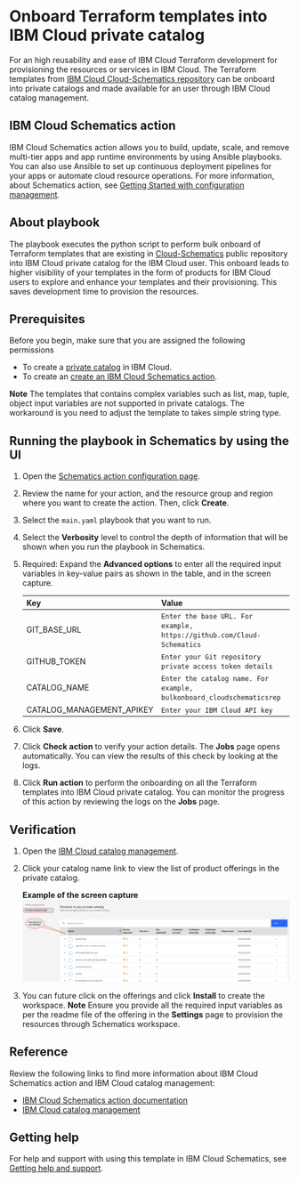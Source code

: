 # Onboard Terraform templates into IBM Cloud private catalog

For an high reusability and ease of IBM Cloud Terraform development for provisioning the resources or services in IBM Cloud.  The Terraform templates from [IBM Cloud Cloud-Schematics repository](https://github.com/Cloud-Schematics) can be onboard into private catalogs and made available for an user through IBM Cloud catalog management.

## IBM Cloud Schematics action

IBM Cloud Schematics action allows you to build, update, scale, and remove multi-tier apps and app runtime environments by using Ansible playbooks. You can also use Ansible to set up continuous deployment pipelines for your apps or automate cloud resource operations. For more information, about Schematics action, see [Getting Started with configuration management](https://cloud.ibm.com/docs/schematics?topic=schematics-getting-started-ansible).

## About playbook

The playbook executes the python script to perform bulk onboard of Terraform templates that are existing in [Cloud-Schematics](https://github.com/Cloud-Schematics) public repository into IBM Cloud private catalog for the IBM Cloud user. This onboard leads to higher visibility of your templates in the form of products for IBM Cloud users to explore and enhance your templates and their provisioning. This saves development time to provision the resources.

## Prerequisites

Before you begin, make sure that you are assigned the following permissions
- To create a [private catalog](https://cloud.ibm.com/docs/account?topic=account-account-services#catalog-management-account-management) in IBM Cloud.
- To create an [create an IBM Cloud Schematics action](https://cloud.ibm.com/docs/schematics?topic=schematics-access).

**Note**
The templates that contains complex variables such as list, map, tuple, object input variables are not supported in private catalogs. The workaround is you need to adjust the template to takes simple string type.

## Running the playbook in Schematics by using the UI

1. Open the [Schematics action configuration page](https://cloud.ibm.com/schematics/actions/create?name=ansible-is-instance-actions&url=https://github.com/Cloud-Schematics/onboard-to-ibm-catalog).
2. Review the name for your action, and the resource group and region where you want to create the action. Then, click **Create**.
3. Select the `main.yaml` playbook that you want to run.
4. Select the **Verbosity** level to control the depth of information that will be shown when you run the playbook in Schematics.
5. Required: Expand the **Advanced options** to enter all the required input variables in key-value pairs as shown in the table, and in the screen capture.

    | Key | Value|
    | --- | --- |
    | GIT_BASE_URL | `Enter the base URL. For example, https://github.com/Cloud-Schematics` |
    | GITHUB_TOKEN | `Enter your Git repository private access token details` |
    | CATALOG_NAME | `Enter the catalog name. For example, bulkonboard_cloudschematicsrep` |
    | CATALOG_MANAGEMENT_APIKEY | `Enter your IBM Cloud API key` |
    
6. Click **Save**.   
7. Click **Check action** to verify your action details. The **Jobs** page opens automatically. You can view the results of this check by looking at the logs.
8. Click **Run action** to perform the onboarding on all the Terraform templates into IBM Cloud private catalog. You can monitor the progress of this action by reviewing the logs on the **Jobs** page.

## Verification

1. Open the [IBM Cloud catalog management](https://cloud.ibm.com/content-mgmt/catalogs).
2. Click your catalog name link to view the list of product offerings in the private catalog.

    **Example of the screen capture**
    ![List of the onboarded Terraform template in private catalog](images/private_catalog_list.png)
3. You can future click on the offerings and click **Install** to create the workspace. **Note** Ensure you provide all the required input variables as per the readme file of the offering in the **Settings** page to provision the resources through Schematics workspace.

## Reference

Review the following links to find more information about IBM Cloud Schematics action and IBM Cloud catalog management:

- [IBM Cloud Schematics action documentation](https://cloud.ibm.com/docs/schematics)
- [IBM Cloud catalog management](https://cloud.ibm.com/docs/account?topic=account-accountfaqs)

## Getting help

For help and support with using this template in IBM Cloud Schematics, see [Getting help and support](https://cloud.ibm.com/docs/schematics?topic=schematics-schematics-help).

